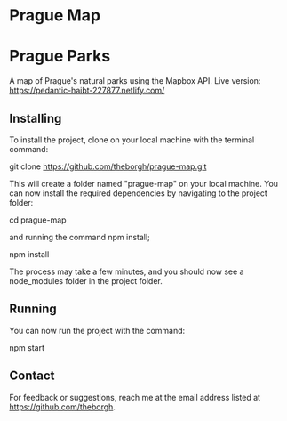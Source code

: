 # Prague Map

# Prague Parks

A map of Prague's natural parks using the Mapbox API.
Live version: https://pedantic-haibt-227877.netlify.com/

## Installing

To install the project, clone on your local machine with the terminal command:

git clone https://github.com/theborgh/prague-map.git

This will create a folder named "prague-map" on your local machine.
You can now install the required dependencies by navigating to the project folder:

cd prague-map

and running the command npm install;

npm install

The process may take a few minutes, and you should now see a node_modules folder in the project folder.

## Running

You can now run the project with the command:

npm start

## Contact

For feedback or suggestions, reach me at the email address listed at https://github.com/theborgh.